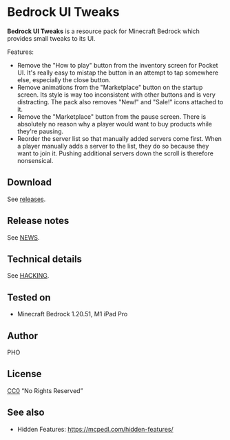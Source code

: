 # Bedrock UI Tweaks

**Bedrock UI Tweaks** is a resource pack for Minecraft Bedrock which
  provides small tweaks to its UI.

Features:

* Remove the "How to play" button from the inventory screen for Pocket
  UI. It's really easy to mistap the button in an attempt to tap
  somewhere else, especially the close button.
* Remove animations from the "Marketplace" button on the startup
  screen. Its style is way too inconsistent with other buttons and is
  very distracting. The pack also removes "New!" and "Sale!"  icons
  attached to it.
* Remove the "Marketplace" button from the pause screen. There is
  absolutely no reason why a player would want to buy products while
  they're pausing.
* Reorder the server list so that manually added servers come first. When a
  player manually adds a server to the list, they do so because they want
  to join it. Pushing additional servers down the scroll is therefore
  nonsensical.

## Download

See [releases](https://github.com/depressed-pho/bedrock-ui-tweaks/releases).

## Release notes

See [NEWS](NEWS.md).

## Technical details

See [HACKING](HACKING.md).

## Tested on

* Minecraft Bedrock 1.20.51, M1 iPad Pro

## Author

PHO

## License

[CC0](https://creativecommons.org/share-your-work/public-domain/cc0/)
“No Rights Reserved”

## See also

* Hidden Features: https://mcpedl.com/hidden-features/
